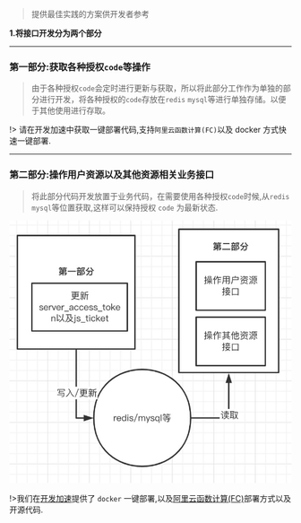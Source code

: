 > 提供最佳实践的方案供开发者参考

**1.将接口开发分为两个部分**

---

### 第一部分:获取各种授权`code`等操作

> 由于各种授权`code`会定时进行更新与获取，所以将此部分工作作为单独的部分进行开发，将各种授权的`code`存放在`redis` `mysql`等进行单独存储。以便于其他使用进行存取。

!> 请在开发加速中获取一键部署代码,支持`阿里云函数计算(FC)`以及 docker 方式快速一键部署.

---

### 第二部分:操作用户资源以及其他资源相关业务接口

> 将此部分代码开发放置于业务代码，在需要使用各种授权`code`时候,从`redis` `mysql`等位置获取,这样可以保持授权 `code` 为最新状态.

![](../images/20220716042036.jpg ':size=500')

!>我们在[开发加速](/#/server-develop/develop-speed-up ':ignore')提供了 `docker` 一键部署,以及<a href="https://fcnext.console.aliyun.com/overview" target="_blank">阿里云函数计算(FC)</a>部署方式以及开源代码.
